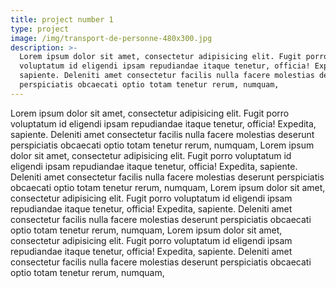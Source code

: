 ```yaml
---
title: project number 1
type: project
image: /img/transport-de-personne-480x300.jpg
description: >-
  Lorem ipsum dolor sit amet, consectetur adipisicing elit. Fugit porro
  voluptatum id eligendi ipsam repudiandae itaque tenetur, officia! Expedita,
  sapiente. Deleniti amet consectetur facilis nulla facere molestias deserunt
  perspiciatis obcaecati optio totam tenetur rerum, numquam,
---
```

Lorem ipsum dolor sit amet, consectetur adipisicing elit. Fugit porro voluptatum id eligendi ipsam repudiandae itaque tenetur, officia! Expedita, sapiente. Deleniti amet consectetur facilis nulla facere molestias deserunt perspiciatis obcaecati optio totam tenetur rerum, numquam, Lorem ipsum dolor sit amet, consectetur adipisicing elit. Fugit porro voluptatum id eligendi ipsam repudiandae itaque tenetur, officia! Expedita, sapiente. Deleniti amet consectetur facilis nulla facere molestias deserunt perspiciatis obcaecati optio totam tenetur rerum, numquam, Lorem ipsum dolor sit amet, consectetur adipisicing elit. Fugit porro voluptatum id eligendi ipsam repudiandae itaque tenetur, officia! Expedita, sapiente. Deleniti amet consectetur facilis nulla facere molestias deserunt perspiciatis obcaecati optio totam tenetur rerum, numquam, Lorem ipsum dolor sit amet, consectetur adipisicing elit. Fugit porro voluptatum id eligendi ipsam repudiandae itaque tenetur, officia! Expedita, sapiente. Deleniti amet consectetur facilis nulla facere molestias deserunt perspiciatis obcaecati optio totam tenetur rerum, numquam,
